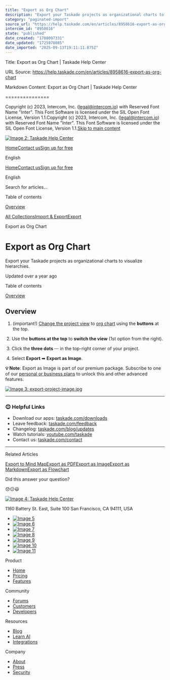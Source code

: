 ```yaml
---
title: "Export as Org Chart"
description: "Export your Taskade projects as organizational charts to visualize hierarchies."
category: "paginated-import"
source_url: "https://help.taskade.com/en/articles/8958616-export-as-org-chart"
intercom_id: "8958616"
state: "published"
date_created: "1708097331"
date_updated: "1725978085"
date_imported: "2025-09-13T19:11:11.875Z"
---
```


Title: Export as Org Chart | Taskade Help Center

URL Source: https://help.taskade.com/en/articles/8958616-export-as-org-chart

Markdown Content:
Export as Org Chart | Taskade Help Center

===============

Copyright (c) 2023, Intercom, Inc. (legal@intercom.io) with Reserved Font Name "Inter". This Font Software is licensed under the SIL Open Font License, Version 1.1.Copyright (c) 2023, Intercom, Inc. (legal@intercom.io) with Reserved Font Name "Inter". This Font Software is licensed under the SIL Open Font License, Version 1.1.[Skip to main content](https://help.taskade.com/en/articles/8958616-export-as-org-chart#main-content)

[![Image 2: Taskade Help Center](https://downloads.intercomcdn.com/i/o/490280/d14603621e78c833c2d0e66f/2d1230f35f3009fff25b2989e93312a5.png)](https://help.taskade.com/en/)

[Home](https://www.taskade.com/)[Contact us](https://www.taskade.com/contact)[Sign up for free](https://www.taskade.com/signup)

English

[Home](https://www.taskade.com/)[Contact us](https://www.taskade.com/contact)[Sign up for free](https://www.taskade.com/signup)

English

Search for articles... 

Table of contents

[Overview](https://help.taskade.com/en/articles/8958616-export-as-org-chart#h_edd8fac032)

[All Collections](https://help.taskade.com/en/)[Import & Export](https://help.taskade.com/en/collections/8400881-import-export)[Export](https://help.taskade.com/en/collections/8400888-export)

Export as Org Chart

Export as Org Chart
===================

Export your Taskade projects as organizational charts to visualize hierarchies.

Updated over a year ago

Table of contents

[Overview](https://help.taskade.com/en/articles/8958616-export-as-org-chart#h_edd8fac032)

**Overview**
------------

1.   (important!) [Change the project view](https://intercom.help/taskade/en/articles/8958384) to [org chart](https://intercom.help/taskade/en/articles/8958391) using the **buttons** at the top.

​ 
2.   Use the **buttons at the top** to **switch the view** (1st option from the right).

​ 
3.   Click the **three dots ···** in the top-right corner of your project.

​ 
4.   Select **Export** ➡ **Export as Image**. 

**💡 Note**: Export as Image is part of our premium package. Subscribe to one of our [personal or business plans](https://www.taskade.com/pricing) to unlock this and other advanced features.

[![Image 3: export-project-image.jpg](https://taskade.intercom-attachments-7.com/i/o/965376272/126208301e900bd7fd5ce295/25095658143123?expires=1757792700&signature=733c15417cc6eb1a5eb7b038565ca3a0eaf4da92712fc1c183a7ccab3e6c4132&req=fSYiFc54n4ZdFb4f3HP0gP%2FpjLpIgvjcWYVSiwxkMqIVAVGXYxd6Itop2FKq%0AG2ZJQ%2BAhE9O9oSJFgg%3D%3D%0A)](https://taskade.intercom-attachments-7.com/i/o/965376272/126208301e900bd7fd5ce295/25095658143123?expires=1757792700&signature=733c15417cc6eb1a5eb7b038565ca3a0eaf4da92712fc1c183a7ccab3e6c4132&req=fSYiFc54n4ZdFb4f3HP0gP%2FpjLpIgvjcWYVSiwxkMqIVAVGXYxd6Itop2FKq%0AG2ZJQ%2BAhE9O9oSJFgg%3D%3D%0A)

* * *

### **😊 Helpful Links**

*   Download our apps: [taskade.com/downloads](https://taskade.com/downloads) 
*   Leave feedback: [taskade.com/feedback](https://taskade.com/feedback) 
*   Changelog: [taskade.com/blog/updates](https://taskade.com/blog/updates) 
*   Watch tutorials: [youtube.com/taskade](https://youtube.com/taskade) 
*   Contact us: [taskade.com/contact](https://taskade.com/contact) 

* * *

Related Articles

[Export to Mind Map](https://help.taskade.com/en/articles/8958611-export-to-mind-map)[Export as PDF](https://help.taskade.com/en/articles/8958612-export-as-pdf)[Export as Image](https://help.taskade.com/en/articles/8958613-export-as-image)[Export as Markdown](https://help.taskade.com/en/articles/8958614-export-as-markdown)[Export as Flowchart](https://help.taskade.com/en/articles/8958617-export-as-flowchart)

Did this answer your question?

😞😐😃

[![Image 4: Taskade Help Center](https://downloads.intercomcdn.com/i/o/566097/5267af56373cca21ec2cea67/2d1230f35f3009fff25b2989e93312a5.png)](https://help.taskade.com/en/)

11‌60 Battery St. East, Suite 100 San‌ Francisco, CA 94111, USA

*   [![Image 5](https://intercom.help/taskade/assets/svg/icon:social-linkedin/ffffff)](https://www.linkedin.com/company/taskade/)
*   [![Image 6](https://intercom.help/taskade/assets/svg/icon:social-facebook/ffffff)](https://www.facebook.com/taskade)
*   [![Image 7](https://intercom.help/taskade/assets/svg/icon:social-github/ffffff)](https://github.com/taskade)
*   [![Image 8](https://intercom.help/taskade/assets/svg/icon:social-instagram/ffffff)](https://www.instagram.com/taskade)
*   [![Image 9](https://intercom.help/taskade/assets/svg/icon:social-youtube/ffffff)](https://www.youtube.com/taskade)
*   [![Image 10](https://intercom.help/taskade/assets/svg/icon:social-reddit/ffffff)](https://www.reddit.com/r/taskade)
*   [![Image 11](https://intercom.help/taskade/assets/svg/icon:social-twitter-x/ffffff)](https://www.twitter.com/taskade)

Product

*   [Home](https://www.taskade.com/)
*   [Pricing](https://www.taskade.com/pricing)
*   [Features](https://www.taskade.com/features)

Community

*   [Forums](https://www.taskade.com/community)
*   [Customers](https://taskade.com/reviews)
*   [Developers](https://developers.taskade.com/)

Resources

*   [Blog](https://www.taskade.com/blog/)
*   [Learn AI](https://www.taskade.com/learn)
*   [Integrations](https://www.taskade.com/integrations)

Company

*   [About](https://www.taskade.com/about)
*   [Press](https://www.taskade.com/press)
*   [Security](https://www.taskade.com/security)
